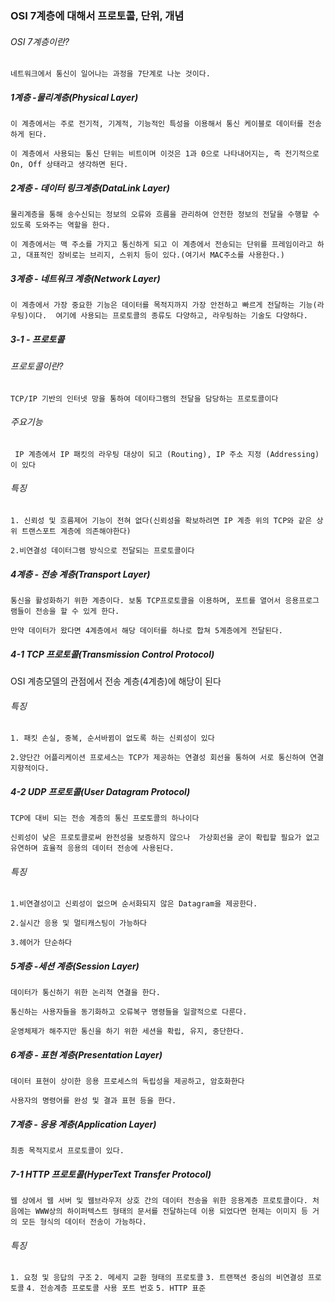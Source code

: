 ### OSI 7계층에 대해서 프로토콜, 단위, 개념

###### OSI 7계층이란?
`네트워크에서 통신이 일어나는 과정을 7단계로 나눈 것이다.`

##### 1계층 -물리계층(Physical Layer)
`이 계층에서는 주로 전기적, 기계적, 기능적인 특성을 이용해서 통신 케이블로 데이터를 전송하게 된다. `

`이 계층에서 사용되는 통신 단위는 비트이며 이것은 1과 0으로 나타내어지는, 즉 전기적으로 On, Off 상태라고 생각하면 된다. `
##### 2계층 - 데이터 링크계층(DataLink Layer)
`물리계층을 통해 송수신되는 정보의 오류와 흐름을 관리하여 안전한 정보의 전달을 수행할 수 있도록 도와주는 역할을 한다. `

`이 계층에서는 맥 주소를 가지고 통신하게 되고
이 계층에서 전송되는 단위를 프레임이라고 하고, 대표적인 장비로는 브리지, 스위치 등이 있다.(여기서 MAC주소를 사용한다.)`
##### 3계층 - 네트워크 계층(Network Layer)
`이 계층에서 가장 중요한 기능은 데이터를 목적지까지 가장 안전하고 빠르게 전달하는 기능(라우팅)이다. 
여기에 사용되는 프로토콜의 종류도 다양하고, 라우팅하는 기술도 다양하다.`
##### 3-1 - 프로토콜
###### 프로토콜이란?
`TCP/IP 기반의 인터넷 망을 통하여 데이타그램의 전달을 담당하는 프로토콜이다`
###### 주요기능
`
IP 계층에서 IP 패킷의 라우팅 대상이 되고 (Routing),
IP 주소 지정 (Addressing)이 있다`
###### 특징
`1. 신뢰성 및 흐름제어 기능이 전혀 없다(신뢰성을 확보하려면 IP 계층 위의 TCP와 같은 상위 트랜스포트 계층에 의존해야한다)`

`2.비연결성 데이터그램 방식으로 전달되는 프로토콜이다 `

##### 4계층 - 전송 계층(Transport Layer) 

`통신을 활성화하기 위한 계층이다. 보통 TCP프로토콜을 이용하며, 포트를 열어서 응용프로그램들이 전송을 할 수 있게 한다. `

`만약 데이터가 왔다면 4계층에서 해당 데이터를 하나로 합쳐 5계층에게 전달된다. `

##### 4-1 TCP 프로토콜(Transmission Control Protocol)
OSI 계층모델의 관점에서 전송 계층(4계층)에 해당이 된다

###### 특징
`1. 패킷 손실, 중복, 순서바뀜이 없도록 하는 신뢰성이 있다`

`2.양단간 어플리케이션 프로세스는 TCP가 제공하는 연결성 회선을 통하여 서로 통신하여 연결지향적이다.`

##### 4-2 UDP 프로토콜(User Datagram Protocol)

`TCP에 대비 되는 전송 계층의 통신 프로토콜의 하나이다`

`신뢰성이 낮은 프로토콜로써 완전성을 보증하지 않으나 
가상회선을 굳이 확립할 필요가 없고 유연하며 효율적 응용의 데이터 전송에 사용된다.`

###### 특징

`1.비연결성이고 신뢰성이 없으며 순서화되지 않은 Datagram을 제공한다.`

`2.실시간 응용 및 멀티캐스팅이 가능하다`

`3.헤어가 단순하다`



##### 5계층 -세션 계층(Session Layer) 
`데이터가 통신하기 위한 논리적 연결을 한다.`

`통신하는 사용자들을 동기화하고 오류복구 명령들을 일괄적으로 다룬다.`

`운영체제가 해주지만 통신을 하기 위한 세션을 확립, 유지, 중단한다.`

##### 6계층 - 표현 계층(Presentation Layer)

`데이터 표현이 상이한 응용 프로세스의 독립성을 제공하고, 암호화한다`

`사용자의 명령어를 완성 및 결과 표현 등을 한다.`

##### 7계층 - 응용 계층(Application Layer)

`최종 목적지로서 프로토콜이 있다.` 

##### 7-1 HTTP 프로토콜(HyperText Transfer Protocol)

`웹 상에서 웹 서버 및 웹브라우저 상호 간의 데이터 전송을 위한 응용계층 프로토콜이다. 처음에는 WWW상의 하이퍼텍스트 형태의 문서를 전달하는데 이용 되었다면 현제는 이미지 등 거의 모든 형식의 데이터 전송이 가능하다.`

###### 특징
`1. 요청 및 응답의 구조` 
`2. 메세지 교환 형태의 프로토콜` 
`3. 트랜잭션 중심의 비연결성 프로토콜`
`4. 전송계층 프로토콜 사용 포트 번호`
`5. HTTP 표준`
